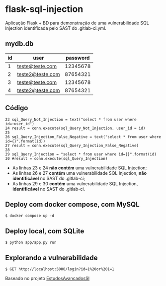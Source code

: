 
# flask-sql-injection
  

Aplicação Flask + BD para demonstração de uma vulnerabilidade SQL Injection identificada pelo SAST do .gitlab-ci.yml.

## mydb.db

|id|user |password|
|--|--|--|
|1 |teste@teste.com |12345678|
|2 |teste2@teste.com |87654321|
|3 |teste@teste.com |12345678|
|4 |teste2@teste.com |87654321|
  
## Código

    23 sql_Query_Not_Injection = text("select * from user where id=:user_id")
    24 result = conn.execute(sql_Query_Not_Injection, user_id = id)
    25
    26 sql_Query_Injection_False_Negative = text("select * from user where id={}".format(id))
    27 result = conn.execute(sql_Query_Injection_False_Negative)
    28
    29 sql_Query_Injection = "select * from user where id={}".format(id)
    30 #result = conn.execute(sql_Query_Injection)

 - As linhas 23 e 24 **não contém** uma vulnerabilidade SQL Injection;
 - As linhas 26 e 27 **contém** uma vulnerabilidade SQL Injection, **não identificável** no SAST do .gitlab-ci;
 - As linhas 29 e 30 **contém** uma vulnerabilidade SQL Injection, **identificável** no SAST do .gitlab-ci.

## Deploy com docker compose, com MySQL
```
$ docker compose up -d
```

## Deploy local, com SQLite
```
$ python app/app.py run
```
## Explorando a vulnerabilidade
```
$ GET http://localhost:5000/login?id=1%20or%201=1
```

Baseado no projeto [EstudosAvancadosSI](https://github.com/BrunoEleodoro/EstudosAvancadosSI)